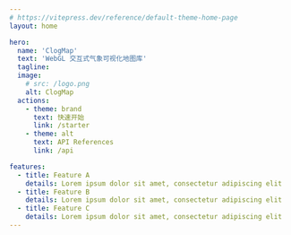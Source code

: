 ```yaml
---
# https://vitepress.dev/reference/default-theme-home-page
layout: home

hero:
  name: 'ClogMap'
  text: 'WebGL 交互式气象可视化地图库'
  tagline:
  image:
    # src: /logo.png
    alt: ClogMap
  actions:
    - theme: brand
      text: 快速开始
      link: /starter
    - theme: alt
      text: API References
      link: /api

features:
  - title: Feature A
    details: Lorem ipsum dolor sit amet, consectetur adipiscing elit
  - title: Feature B
    details: Lorem ipsum dolor sit amet, consectetur adipiscing elit
  - title: Feature C
    details: Lorem ipsum dolor sit amet, consectetur adipiscing elit
---
```


